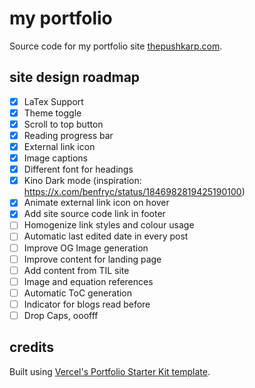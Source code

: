 # my portfolio

Source code for my portfolio site [thepushkarp.com](https://thepushkarp.com).

## site design roadmap

- [x] LaTex Support
- [x] Theme toggle
- [x] Scroll to top button
- [x] Reading progress bar
- [x] External link icon
- [x] Image captions
- [x] Different font for headings
- [x] Kino Dark mode (inspiration: https://x.com/benfryc/status/1846982819425190100)
- [x] Animate external link icon on hover
- [x] Add site source code link in footer
- [ ] Homogenize link styles and colour usage
- [ ] Automatic last edited date in every post
- [ ] Improve OG Image generation
- [ ] Improve content for landing page
- [ ] Add content from TIL site
- [ ] Image and equation references
- [ ] Automatic ToC generation
- [ ] Indicator for blogs read before
- [ ] Drop Caps, ooofff

## credits

Built using [Vercel's Portfolio Starter Kit template](https://vercel.com/templates/next.js/portfolio-starter-kit).
